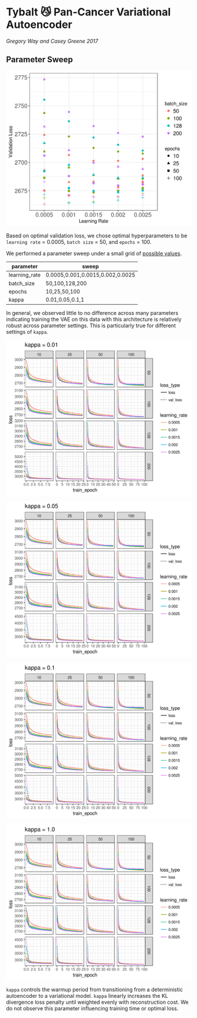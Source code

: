 # Tybalt :smirk_cat: Pan-Cancer Variational Autoencoder

*Gregory Way and Casey Greene 2017*

## Parameter Sweep

![parameter sweep](figures/param_sweep/final_param_val_loss.png?raw=true)

Based on optimal validation loss, we chose optimal hyperparameters to be
`learning rate` = 0.0005, `batch size` = 50, and `epochs` = 100.

We performed a parameter sweep under a small grid of
[possible values](config/parameter_sweep.tsv).

parameter      |  sweep
---------------|----------------------------------
learning_rate  |  0.0005,0.001,0.0015,0.002,0.0025
batch_size     |  50,100,128,200
epochs         |  10,25,50,100
kappa          |  0.01,0.05,0.1,1

In general, we observed little to no difference across many parameters
indicating training the VAE on this data with this architecture is relatively
robust across parameter settings. This is particularly true for different
settings of `kappa`. 

![sweep kappa 0.01](figures/param_sweep/full_param_0.01_kappa.png?raw=true)

![sweep kappa 0.05](figures/param_sweep/full_param_0.05_kappa.png?raw=true)

![sweep kappa 0.1](figures/param_sweep/full_param_0.1_kappa.png?raw=true)

![sweep kappa 1](figures/param_sweep/full_param_1.0_kappa.png?raw=true)

`kappa` controls the warmup period from transitioning from a deterministic
autoencoder to a variational model. `kappa` linearly increases the KL divergence
loss penalty until weighted evenly with reconstruction cost. We do not observe
this parameter influencing training time or optimal loss.

